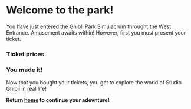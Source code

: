 # Welcome to the park!

You have just entered the Ghibli Park Simulacrum throught the West Entrance. Amusement awaits within! However, first you must present your ticket.

### Ticket prices

### You made it!
Now that you bought your tickets, you get to explore the world of Studio Ghibli in real life!


**Return [home](https://github.com/mollyjones2023/ghibli-simulacrum/tree/main) to continue your adevnture!**
